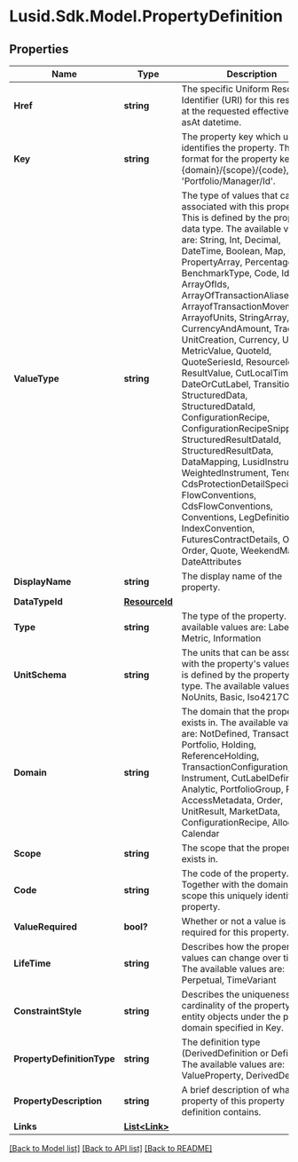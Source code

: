 
# Lusid.Sdk.Model.PropertyDefinition

## Properties

Name | Type | Description | Notes
------------ | ------------- | ------------- | -------------
**Href** | **string** | The specific Uniform Resource Identifier (URI) for this resource at the requested effective and asAt datetime. | [optional] 
**Key** | **string** | The property key which uniquely identifies the property. The format for the property key is {domain}/{scope}/{code}, e.g. &#39;Portfolio/Manager/Id&#39;. | [optional] 
**ValueType** | **string** | The type of values that can be associated with this property. This is defined by the property&#39;s data type. The available values are: String, Int, Decimal, DateTime, Boolean, Map, List, PropertyArray, Percentage, BenchmarkType, Code, Id, Uri, ArrayOfIds, ArrayOfTransactionAliases, ArrayofTransactionMovements, ArrayofUnits, StringArray, CurrencyAndAmount, TradePrice, UnitCreation, Currency, UserId, MetricValue, QuoteId, QuoteSeriesId, ResourceId, ResultValue, CutLocalTime, DateOrCutLabel, Transition, StructuredData, StructuredDataId, ConfigurationRecipe, ConfigurationRecipeSnippet, StructuredResultDataId, StructuredResultData, DataMapping, LusidInstrument, WeightedInstrument, Tenor, CdsProtectionDetailSpecification, FlowConventions, CdsFlowConventions, Conventions, LegDefinition, IndexConvention, FuturesContractDetails, OrderId, Order, Quote, WeekendMask, DateAttributes | [optional] 
**DisplayName** | **string** | The display name of the property. | [optional] 
**DataTypeId** | [**ResourceId**](ResourceId.md) |  | [optional] 
**Type** | **string** | The type of the property. The available values are: Label, Metric, Information | [optional] 
**UnitSchema** | **string** | The units that can be associated with the property&#39;s values. This is defined by the property&#39;s data type. The available values are: NoUnits, Basic, Iso4217Currency | [optional] 
**Domain** | **string** | The domain that the property exists in. The available values are: NotDefined, Transaction, Portfolio, Holding, ReferenceHolding, TransactionConfiguration, Instrument, CutLabelDefinition, Analytic, PortfolioGroup, Person, AccessMetadata, Order, UnitResult, MarketData, ConfigurationRecipe, Allocation, Calendar | [optional] 
**Scope** | **string** | The scope that the property exists in. | [optional] 
**Code** | **string** | The code of the property. Together with the domain and scope this uniquely identifies the property. | [optional] 
**ValueRequired** | **bool?** | Whether or not a value is always required for this property. | [optional] 
**LifeTime** | **string** | Describes how the property&#39;s values can change over time. The available values are: Perpetual, TimeVariant | [optional] 
**ConstraintStyle** | **string** | Describes the uniqueness and cardinality of the property for entity objects under the property domain specified in Key. | [optional] 
**PropertyDefinitionType** | **string** | The definition type (DerivedDefinition or Definition). The available values are: ValueProperty, DerivedDefinition | [optional] 
**PropertyDescription** | **string** | A brief description of what a property of this property definition contains. | [optional] 
**Links** | [**List&lt;Link&gt;**](Link.md) |  | [optional] 

[[Back to Model list]](../README.md#documentation-for-models)
[[Back to API list]](../README.md#documentation-for-api-endpoints)
[[Back to README]](../README.md)

